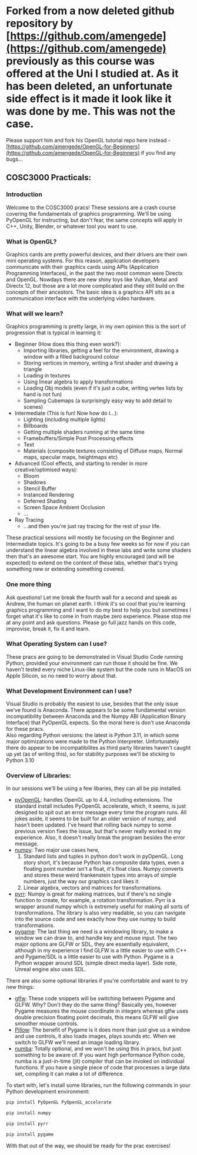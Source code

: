 # Forked from a now deleted github repository by [https://github.com/amengede](https://github.com/amengede) previously as this course was offered at the Uni I studied at. As it has been deleted, an unfortunate side effect is it made it look like it was done by me. This was not the case.

Please support him and fork his OpenGL tutorial repo here instead - [https://github.com/amengede/OpenGL-for-Beginners](https://github.com/amengede/OpenGL-for-Beginners) if you find any bugs... 

## COSC3000 Practicals:

### Introduction
Welcome to the COSC3000 pracs! These sessions are a crash course covering the fundamentals of graphics programming. We'll be using PyOpenGL for instructing, but don't fear, the same concepts will apply in C++, Unity, Blender, or whatever tool you want to use.

### What is OpenGL?
Graphics cards are pretty powerful devices, and their drivers are their own mini operating systems. For this reason, application developers communicate with their graphics cards using APIs (Application Programming Interfaces), in the past the two most common were Directx and OpenGL. Nowdays there are new shiny toys like Vulkan, Metal and Directx 12, but those are a lot more complicated and they still build on the concepts of their ancestors. The basic idea is a graphics API sits as a communication interface with the underlying video hardware.

### What will we learn?
Graphics programming is pretty large, in my own opinion this is the sort of progression that is typical in learning it:

- Beginner (How does this thing even work?):
    - Importing libraries, getting a feel for the environment, drawing a window with a filled background colour
    - Storing vertices in memory, writing a first shader and drawing a triangle
    - Loading in textures
    - Using linear algebra to apply transformations
    - Loading Obj models (even if it's just a cube, writing vertex lists by hand is not fun)
    - Sampling Cubemaps (a surprisingly easy way to add detail to scenes)
- Intermediate (This is fun! Now how do I...):
    - Lighting (including multiple lights)
    - Billboards
    - Getting multiple shaders running at the same time
    - Framebuffers/Simple Post Processing effects
    - Text
    - Materials (composite textures consisting of Diffuse maps, Normal maps, specular maps, heightmaps etc)
- Advanced (Cool effects, and starting to render in more creative/optimised ways):
    - Bloom
    - Shadows
    - Stencil Buffer
    - Instanced Rendering
    - Deferred Shading
    - Screen Space Ambient Occlusion
    - ...
- Ray Tracing
    - ...and then you're just ray tracing for the rest of your life.

These practical sessions will mostly be focusing on the Beginner and Intermediate topics. It's going to be a busy few weeks so for now if you can understand the linear algebra involved in these labs and write some shaders then that's an awesome start. You are highly encouraged (and will be expected) to extend on the content of these labs, whether that's trying something new or extending something covered.

### One more thing
Ask questions! Let me break the fourth wall for a second and speak as Andrew, the human on planet earth. I think it's so cool that you're learning graphics programming and I want to do my best to help you but sometimes I forget what it's like to come in from maybe zero experience. Please stop me at any point and ask questions. Please go full jazz hands on this code, improvise, break it, fix it and learn.

### What Operating System can I use?
These pracs are going to be demonstrated in Visual Studio Code running Python, provided your environment can run those it should be fine. We haven't tested every niche Linux-like system but the code runs in MacOS on Apple Silicon, so no need to worry about that.

### What Development Environment can I use?
Visual Studio is probably the easiest to use, besides that the only issue we've found is Anaconda. There appears to be some fundamental version incompatibility between Anaconda and the Numpy ABI (Application Binary Interface) that PyOpenGL expects. So the moral here is don't use Anaconda for these pracs.\
Also regarding Python versions: the latest is Python 3.11, in which some major optimizations were made to the Python Interpreter. Unfortunately there do appear to be incompatibilites as third party libraries haven't caught up yet (as of writing this), so for stability purposes we'll be sticking to Python 3.10

### Overview of Libraries:
In our sessions we'll be using a few libaries, they can all be pip installed.
- [pyOpenGL](http://pyopengl.sourceforge.net/): handles OpenGL up to 4.4, including extensions. The standard install includes PyOpenGL accelerate, which, it seems, is just designed to spit out an error message every time the program runs. All jokes aside, it seems to be built for an older version of numpy, and hasn't been updated. I've heard that rolling back numpy to some previous version fixes the issue, but that's never really worked in my experience. Also, it doesn't really break the program besides the error message.
- [numpy](https://numpy.org/): Two major use cases here,
    1. Standard lists and tuples in python don't work in pyOpenGL. Long story short, it's because Python has composite data types, even a floating point number isn't a float, it's float class. Numpy converts and stores these weird frankenstein types into arrays of simple numbers, just the way our graphics card likes it.
    1. Linear algebra, vectors and matrices for transformations.
- [pyrr](https://pyrr.readthedocs.io/en/latest/): Numpy is great for making matrices, but if there's no single function to create, for example, a rotation transformation. Pyrr is a wrapper around numpy which is extremely useful for making all sorts of transformations. The library is also very readable, so you can navigate into the source code and see exactly how they use numpy to build transformations.
- [pygame](https://www.pygame.org/news): The last thing we need is a windowing library, to make a window we can draw to, and handle key and mouse input. The two major options are GLFW or SDL, they are essentially equivalent, although in my experience I find GLFW is a little easier to use with C++ and Pygame/SDL is a little easier to use with Python. Pygame is a Python wrapper around SDL (simple direct media layer). Side note, Unreal engine also uses SDL.

There are also some optional libraries if you're comfortable and want to try new things:
- [glfw](https://pypi.org/project/glfw/): These code snippets will be switching between Pygame and GLFW. Why? Don't they do the same thing? Basically yes, however Pygame measures the mouse coordinate in integers whereas glfw uses double precision floating point decimals, this means GLFW will give smoother mouse controls.
- [Pillow](https://pillow.readthedocs.io/en/stable/): The benefit of Pygame is it does more than just give us a window and use controls, it also loads images, plays sounds etc. When we switch to GLFW we'll need an image loading library.
- [numba](https://numba.pydata.org/): Totally optional, and we won't be using this in pracs, but just something to be aware of. If you want high performance Python code, numba is a just-in-time (jit) compiler that can be invoked on individual functions. If you have a single piece of code that processes a large data set, compiling it can make a lot of difference.

To start with, let's install some libraries, run the following commands in your Python development environment:
```python
pip install PyOpenGL PyOpenGL_accelerate
```
```python
pip install numpy
```
```python
pip install pyrr
```
```python
pip install pygame
```
With that out of the way, we should be ready for the prac exercises!

